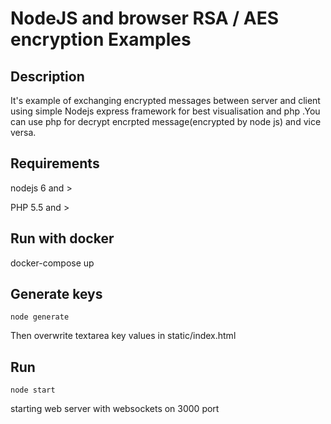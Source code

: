 NodeJS and browser RSA / AES encryption Examples
================================================

Description
------------
It's example of exchanging encrypted  messages between server and client using simple
Nodejs express framework for best visualisation and php  .You can use php for decrypt encrpted message(encrypted by node js) and vice versa.

Requirements
------------
nodejs 6 and >

PHP 5.5 and >

Run with docker
------------------
docker-compose up

Generate keys
---------------
~~~~~~~~~~~~~~~~~~
node generate
~~~~~~~~~~~~~~~~~~
Then overwrite textarea key values in static/index.html

Run
---
~~~~~~~~~~~~~~~~~~
node start
~~~~~~~~~~~~~~~~~~
starting web server with websockets on 3000 port
